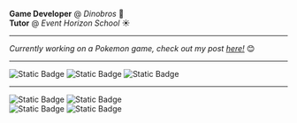 

**Game Developer** @ _Dinobros_ 🦖 <br>
**Tutor** @ _Event Horizon School_ ☀️

---

_Currently working on a Pokemon game, check out my post [here!](https://www.linkedin.com/feed/update/urn:li:activity:7197010591654313989/?updateEntityUrn=urn:li:fs_feedUpdate:(V2,urn:li:activity:7197010591654313989))_ 😊

---

![Static Badge](https://img.shields.io/badge/Portfolio-green?style=for-the-badge&logo=googlechrome&logoColor=white&link=https%3A%2F%2Fwww.linkedin.com%2Fin%2Fkevinsalimbeni%2F) 
![Static Badge](https://img.shields.io/badge/LinkedIn-blue?style=for-the-badge&logo=linkedin&labelColor=blue&link=https%3A%2F%2Fwww.linkedin.com%2Fin%2Fkevinsalimbeni%2F) 
![Static Badge](https://img.shields.io/badge/Itch.io-red?style=for-the-badge&logo=itchdotio&logoColor=white&link=https%3A%2F%2Fwww.linkedin.com%2Fin%2Fkevinsalimbeni%2F)

---


![Static Badge](https://img.shields.io/badge/Unity-black?style=flat&logo=unity&labelColor=black)
![Static Badge](https://img.shields.io/badge/C%23-black?style=flat&logoColor=white) <br>
![Static Badge](https://img.shields.io/badge/UE5-black?style=flat&logo=unrealengine&logoColor=white)
![Static Badge](https://img.shields.io/badge/C%2B%2B-black?style=flat&logoColor=white)




<!--
**epoHless/epoHless** is a ✨ _special_ ✨ repository because its `README.md` (this file) appears on your GitHub profile.

Here are some ideas to get you started:

- 🔭 I’m currently working on ...
- 🌱 I’m currently learning ...
- 👯 I’m looking to collaborate on ...
- 🤔 I’m looking for help with ...
- 💬 Ask me about ...
- 📫 How to reach me: ...
- 😄 Pronouns: ...
- ⚡ Fun fact: ...
-->
